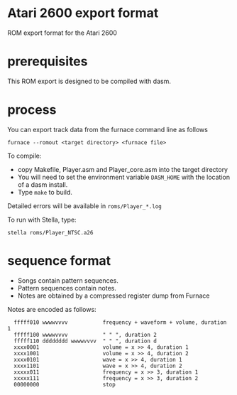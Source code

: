 # Atari 2600 export format

ROM export format for the Atari 2600

# prerequisites

This ROM export is designed to be compiled with dasm.

# process

You can export track data from the furnace command line as follows

```
furnace --romout <target directory> <furnace file>
```

To compile:

- copy Makefile, Player.asm and Player_core.asm into the target directory
- You will need to set the environment variable `DASM_HOME` with the location of a dasm install.
- Type `make` to build.

Detailed errors will be available in `roms/Player_*.log`

To run with Stella, type:

```
stella roms/Player_NTSC.a26
```

# sequence format

- Songs contain pattern sequences.
- Pattern sequences contain notes.
- Notes are obtained by a compressed register dump from Furnace

Notes are encoded as follows:

```
  fffff010 wwwwvvvv           frequency + waveform + volume, duration 1
  fffff100 wwwwvvvv           " " ", duration 2
  fffff110 dddddddd wwwwvvvv  " " ", duration d
  xxxx0001                    volume = x >> 4, duration 1 
  xxxx1001                    volume = x >> 4, duration 2
  xxxx0101                    wave = x >> 4, duration 1
  xxxx1101                    wave = x >> 4, duration 2
  xxxxx011                    frequency = x >> 3, duration 1
  xxxxx111                    frequency = x >> 3, duration 2
  00000000                    stop
```


